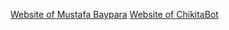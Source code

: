 [Website of Mustafa Baypara](https://mustafabaypara.github.io/)
[Website of ChikitaBot](https://chikitabot.net)
